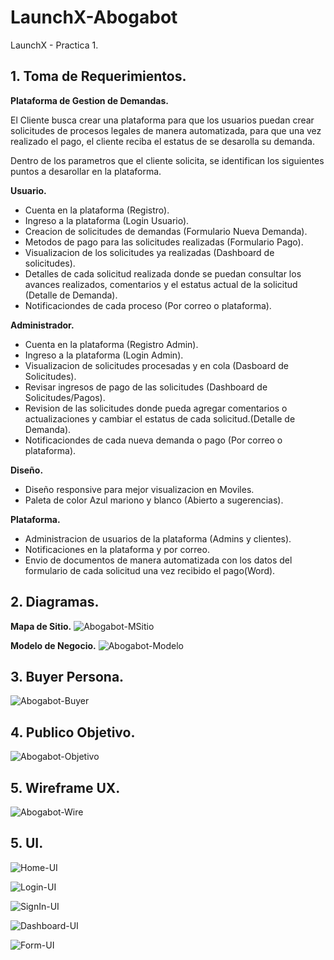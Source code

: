 # LaunchX-Abogabot
LaunchX - Practica 1.

## **1. Toma de Requerimientos.**

**Plataforma de Gestion de Demandas.**

El Cliente busca crear una plataforma para que los usuarios puedan crear solicitudes de procesos legales de manera automatizada, para que una vez realizado el pago, el cliente reciba el estatus de se desarolla su demanda.

Dentro de los parametros que el cliente solicita, se identifican los siguientes puntos a desarollar en la plataforma.

**Usuario.**
- Cuenta en la plataforma (Registro).
- Ingreso a la plataforma (Login Usuario).
- Creacion de solicitudes de demandas (Formulario Nueva Demanda).
- Metodos de pago para las solicitudes realizadas (Formulario Pago).
- Visualizacion de los solicitudes ya realizadas (Dashboard de solicitudes).
- Detalles de cada solicitud realizada donde se puedan consultar los avances realizados, comentarios y el estatus actual de la solicitud (Detalle de Demanda).
- Notificaciondes de cada proceso (Por correo o plataforma).

**Administrador.**
- Cuenta en la plataforma (Registro Admin).
- Ingreso a la plataforma (Login Admin).
- Visualizacion de solicitudes procesadas y en cola (Dasboard de Solicitudes).
- Revisar ingresos de pago de las solicitudes (Dashboard de Solicitudes/Pagos).
- Revision de las solicitudes donde pueda agregar comentarios o actualizaciones y cambiar el estatus de cada solicitud.(Detalle de Demanda).
- Notificaciondes de cada nueva demanda o pago (Por correo o plataforma).

**Diseño.**
- Diseño responsive para mejor visualizacion en Moviles.
- Paleta de color Azul mariono y blanco (Abierto a sugerencias).

**Plataforma.**
- Administracion de usuarios de la plataforma (Admins y clientes).
- Notificaciones en la plataforma y por correo.
- Envio de documentos de manera automatizada con los datos del formulario de cada solicitud una vez recibido el pago(Word).

## **2. Diagramas.**
**Mapa de Sitio.**
![Abogabot-MSitio](./images/Abogabot-MSitio.jpg)

**Modelo de Negocio.**
![Abogabot-Modelo](./images/Abogabot-Modelo.jpg)

## **3. Buyer Persona.**
![Abogabot-Buyer](./images/Abogabot-Buyer.jpg)

## **4. Publico Objetivo.**
![Abogabot-Objetivo](./images/Abogabot-Obj.jpg)

## **5. Wireframe UX.**
![Abogabot-Wire](./images/Abogabot-Wire.jpg)

## **5. UI.**
![Home-UI](./images/Home-UI.jpg)

![Login-UI](./images/Login-UI.jpg)

![SignIn-UI](./images/SignIn-UI.jpg)

![Dashboard-UI](./images/Dashboard-UI.jpg)

![Form-UI](./images/Form-UI.jpg)

